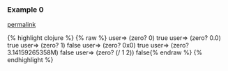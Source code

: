 ### Example 0
[permalink](#example-0)

{% highlight clojure %}
{% raw %}
user=> (zero? 0)
true
user=> (zero? 0.0)
true
user=> (zero? 1)
false
user=> (zero? 0x0)
true
user=> (zero? 3.14159265358M)
false
user=> (zero? (/ 1 2))
false{% endraw %}
{% endhighlight %}


